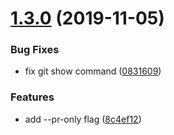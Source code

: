 # [1.3.0](https://github.com/mixmaxhq/commitlint-jenkins/compare/v1.2.1...v1.3.0) (2019-11-05)


### Bug Fixes

* fix git show command ([0831609](https://github.com/mixmaxhq/commitlint-jenkins/commit/0831609a3dc18d62b58ab85f97aa1837857436d6))


### Features

* add --pr-only flag ([8c4ef12](https://github.com/mixmaxhq/commitlint-jenkins/commit/8c4ef123aeaf3a983ff5be376456865cc8e1021c))

